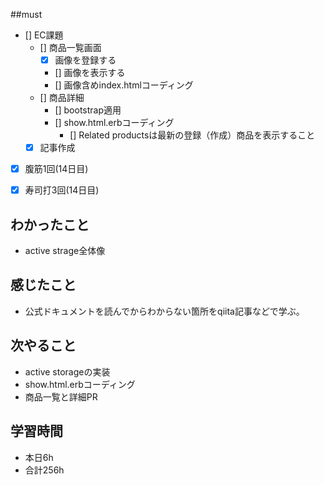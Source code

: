 ##must
- [] EC課題
   - [] 商品一覧画面
     - [x] 画像を登録する
     - [] 画像を表示する
     - [] 画像含めindex.htmlコーディング
   - [] 商品詳細  
     - [] bootstrap適用
     - [] show.html.erbコーディング
       - [] Related productsは最新の登録（作成）商品を表示すること
  - [x] 記事作成
      
- [x] 腹筋1回(14日目)
- [x] 寿司打3回(14日目)


## わかったこと
- active strage全体像



## 感じたこと
- 公式ドキュメントを読んでからわからない箇所をqiita記事などで学ぶ。

## 次やること
  - active storageの実装
  - show.html.erbコーディング
  - 商品一覧と詳細PR

 

## 学習時間
  - 本日6h
  - 合計256h
